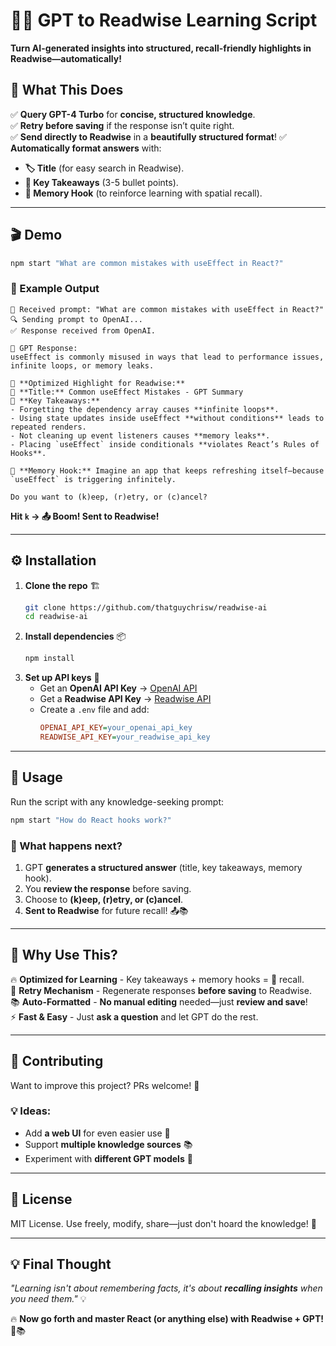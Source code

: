 # 🧠📖 GPT to Readwise Learning Script

**Turn AI-generated insights into structured, recall-friendly highlights in Readwise—automatically!** 

## 🌟 What This Does
✅ **Query GPT-4 Turbo** for **concise, structured knowledge**.  
✅ **Retry before saving** if the response isn’t quite right.  
✅ **Send directly to Readwise** in a **beautifully structured format**!
✅ **Automatically format answers** with:
- **🏷️ Title** (for easy search in Readwise).
- **🔑 Key Takeaways** (3-5 bullet points).
- **🧠 Memory Hook** (to reinforce learning with spatial recall).  

---

## 🎬 Demo
```sh
npm start "What are common mistakes with useEffect in React?"
```

### 👀 Example Output
```
📜 Received prompt: "What are common mistakes with useEffect in React?"
🔍 Sending prompt to OpenAI...
✅ Response received from OpenAI.

📝 GPT Response:
useEffect is commonly misused in ways that lead to performance issues, infinite loops, or memory leaks.

📌 **Optimized Highlight for Readwise:**
🔹 **Title:** Common useEffect Mistakes - GPT Summary  
🔑 **Key Takeaways:**  
- Forgetting the dependency array causes **infinite loops**.  
- Using state updates inside useEffect **without conditions** leads to repeated renders.  
- Not cleaning up event listeners causes **memory leaks**.  
- Placing `useEffect` inside conditionals **violates React’s Rules of Hooks**.  

🧠 **Memory Hook:** Imagine an app that keeps refreshing itself—because `useEffect` is triggering infinitely.  

Do you want to (k)eep, (r)etry, or (c)ancel?
```

**Hit `k` → 📤 Boom! Sent to Readwise!**

---

## ⚙️ Installation
1. **Clone the repo** 🏗️
   ```sh
   git clone https://github.com/thatguychrisw/readwise-ai
   cd readwise-ai
   ```
2. **Install dependencies** 📦
   ```sh
   npm install
   ```
3. **Set up API keys** 🔑
    - Get an **OpenAI API Key** → [OpenAI API](https://platform.openai.com/)
    - Get a **Readwise API Key** → [Readwise API](https://readwise.io/access_token)
    - Create a `.env` file and add:
      ```ini
      OPENAI_API_KEY=your_openai_api_key
      READWISE_API_KEY=your_readwise_api_key
      ```

---

## 🚀 Usage
Run the script with any knowledge-seeking prompt:
```sh
npm start "How do React hooks work?"
```

### 📜 What happens next?
1. GPT **generates a structured answer** (title, key takeaways, memory hook).
2. You **review the response** before saving.
3. Choose to **(k)eep, (r)etry, or (c)ancel**.
4. **Sent to Readwise** for future recall! 📤📚

---

## 🎯 Why Use This?
🔥 **Optimized for Learning** - Key takeaways + memory hooks = 🚀 recall.  
🔄 **Retry Mechanism** - Regenerate responses **before saving** to Readwise.  
📚 **Auto-Formatted** - **No manual editing** needed—just **review and save**!  
⚡ **Fast & Easy** - Just **ask a question** and let GPT do the rest.

---

## 🤝 Contributing
Want to improve this project? PRs welcome! 🎉

### 💡 Ideas:
- Add **a web UI** for even easier use 🎨
- Support **multiple knowledge sources** 📚
- Experiment with **different GPT models** 🤖

---

## 📜 License
MIT License. Use freely, modify, share—just don't hoard the knowledge! 🚀

---

## 💡 Final Thought
*"Learning isn't about remembering facts, it's about **recalling insights** when you need them."* 💡

🔥 **Now go forth and master React (or anything else) with Readwise + GPT!** 🚀📚  
